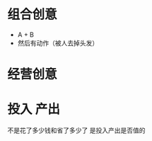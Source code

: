 
# 组合创意
* A + B
* 然后有动作（被人去掉头发）

# 经营创意



# 投入 产出
不是花了多少钱和省了多少了
是投入产出是否值的










































